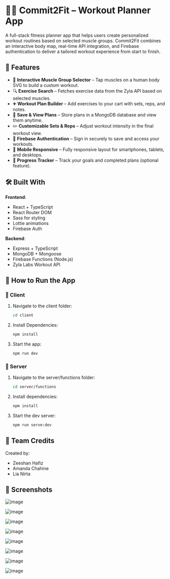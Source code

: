 # 🏋️‍♀️ Commit2Fit – Workout Planner App

A full-stack fitness planner app that helps users create personalized workout routines based on selected muscle groups. Commit2Fit combines an interactive body map, real-time API integration, and Firebase authentication to deliver a tailored workout experience from start to finish.

## 🌟 Features

- 💪 **Interactive Muscle Group Selector** – Tap muscles on a human body SVG to build a custom workout.
- 🔍 **Exercise Search** – Fetches exercise data from the Zyla API based on selected muscles.
- ➕ **Workout Plan Builder** – Add exercises to your cart with sets, reps, and notes.
- 💾 **Save & View Plans** – Store plans in a MongoDB database and view them anytime.
- ✏️ **Customizable Sets & Reps** – Adjust workout intensity in the final workout view.
- 🔐 **Firebase Authentication** – Sign in securely to save and access your workouts.
- 📱 **Mobile Responsive** – Fully responsive layout for smartphones, tablets, and desktops.
- 🧠 **Progress Tracker** – Track your goals and completed plans (optional feature).

## 🛠️ Built With

**Frontend**:
- React + TypeScript
- React Router DOM
- Sass for styling
- Lottie animations
- Firebase Auth

**Backend**:
- Express + TypeScript
- MongoDB + Mongoose
- Firebase Functions (Node.js)
- Zyla Labs Workout API

## 🚀 How to Run the App

### 🔧 Client
1. Navigate to the client folder:
   ```bash
   cd client
2. Install Dependencies:
   ```bash
   npm install
3. Start the app:
   ```bash
   npm run dev

### 🔌 Server
1. Navigate to the server/functions folder:
   ```bash
   cd server/functions
2. Install dependencies:
   ```bash
   npm install
3. Start the dev server:
   ```bash
   npm run serve:dev

## 👥 Team Credits

Created by:
- Zeeshan Hafiz 
- Amanda Chahine 
- Lia Nirta

## 📸 Screenshots

![image](https://github.com/user-attachments/assets/a2001cb7-1dc3-4ce3-b341-2f60fcd6f073)


![image](https://github.com/user-attachments/assets/96dfbda8-50c5-4ccd-8d65-e0f24a984954)


![image](https://github.com/user-attachments/assets/1e7d693f-6181-47c1-af2e-7464ce10dfd5)


![image](https://github.com/user-attachments/assets/57434939-c884-4ab4-8f3b-53683e0668df)


![image](https://github.com/user-attachments/assets/a4178e88-9416-42b6-841d-f1ef19afb727)


![image](https://github.com/user-attachments/assets/e2a2da16-34f5-47ff-bf45-eab862eefbcb)


![image](https://github.com/user-attachments/assets/3949a929-eddf-4dfe-a9b8-bd2c1bbdfb27)


![image](https://github.com/user-attachments/assets/b88783fd-44fd-4f49-8457-ceae32f1a047)






  
    
